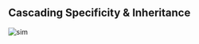 ## Cascading Specificity & Inheritance
![sim](https://github.com/user-attachments/assets/ca3e94ef-a415-4a05-b2a7-405c73c4bb6a)
